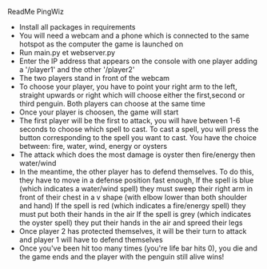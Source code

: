 ReadMe PingWiz

- Install all packages in requirements
- You will need a webcam and a phone which is connected to the same hotspot as the computer the game is launched on 
- Run main.py et webserver.py
- Enter the IP address that appears on the console with one player adding a '/player1' and the other '/player2'
- The two players stand in front of the webcam
- To choose your player, you have to point your right arm to the left, straight upwards or right which will choose either the first,second or third penguin. Both players can choose at the same time
- Once your player is choosen, the game will start
- The first player will be the first to attack, you will have between 1-6 seconds to choose which spell to cast. To cast a spell, you will press the button corresponding to the spell you want to cast. You have the choice between: fire, water, wind, energy or oysters
- The attack which does the most damage is oyster then fire/energy then water/wind
- In the meantime, the other player has to defend themselves. To do this, they have to move in a defense position fast enough, 
If the spell is blue (which indicates a water/wind spell) they must sweep their right arm in front of their chest in a v shape (with elbow lower than both shoulder and hand)
If the spell is red (which indicates a fire/energy spell) they must put both their hands in the air
If the spell is grey (which indicates the oyster spell) they put their hands in the air and spreed their legs 
- Once player 2 has protected themselves,  it will be their turn to attack and player 1 will have to defend themselves
- Once you've been hit too many times (you're life bar hits 0), you die and the game ends and the player with the penguin still alive wins!
